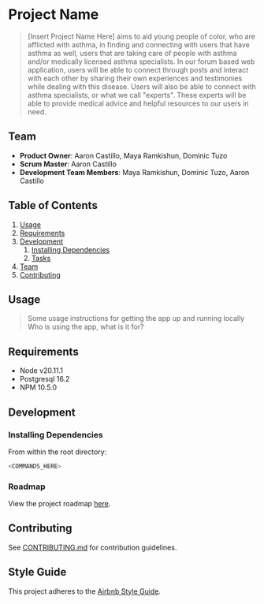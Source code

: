 # Project Name

> [Insert Project Name Here] aims to aid young people of color, who are afflicted with asthma, in finding and connecting with users that have asthma as well, users that are taking care of people with asthma and/or medically licensed asthma specialists. In our forum based web application, users will be able to connect through posts and interact with each other by sharing their own experiences and testimonies while dealing with this disease. Users will also be able to connect with asthma specialists, or what we call "experts". These experts will be able to provide medical advice and helpful resources to our users in need.

## Team

- **Product Owner**: Aaron Castillo, Maya Ramkishun, Dominic Tuzo
- **Scrum Master**: Aaron Castillo
- **Development Team Members**: Maya Ramkishun, Dominic Tuzo, Aaron Castillo

## Table of Contents

1. [Usage](#Usage)
1. [Requirements](#requirements)
1. [Development](#development)
   1. [Installing Dependencies](#installing-dependencies)
   1. [Tasks](#tasks)
1. [Team](#team)
1. [Contributing](#contributing)

## Usage

> Some usage instructions for getting the app up and running locally
> Who is using the app, what is it for?

## Requirements

- Node v20.11.1
- Postgresql 16.2
- NPM 10.5.0

## Development

### Installing Dependencies

From within the root directory:

```sh
<COMMANDS_HERE>
```

### Roadmap

View the project roadmap [here](https://github.com/orgs/Wheeze-Watchers/projects/1).

## Contributing

See [CONTRIBUTING.md](CONTRIBUTING.md) for contribution guidelines.

## Style Guide

This project adheres to the [Airbnb Style Guide](https://github.com/airbnb/javascript).
